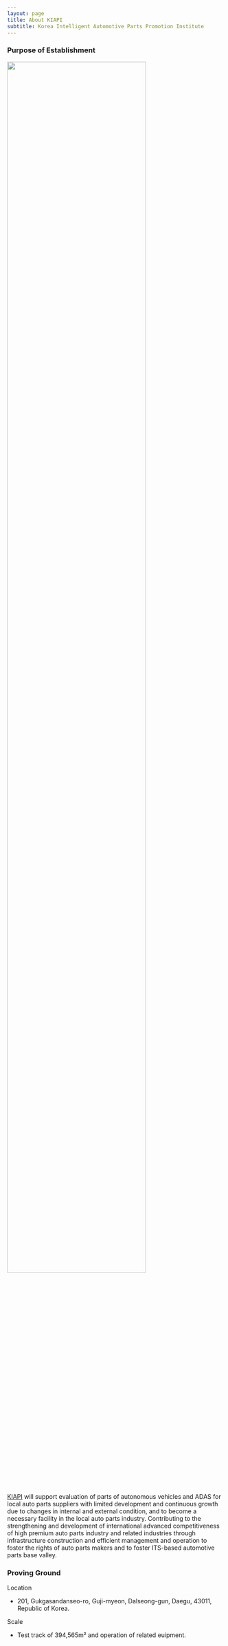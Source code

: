 ```yaml
---
layout: page
title: About KIAPI
subtitle: Korea Intelligent Automotive Parts Promotion Institute
---
```


### Purpose of Establishment

<img src="/assets/img/about/kiapi_location.png" width="80%" height="85%" align="center">

[KIAPI](http://www.kiapi.or.kr) will support evaluation of parts of autonomous vehicles and ADAS for local auto parts suppliers with limited development and continuous growth due to changes in internal and external condition, and to become a necessary facility in the local auto parts industry.
Contributing to the strengthening and development of international advanced competitiveness of high premium auto parts industry and related industries through infrastructure construction and efficient management and operation to foster the rights of auto parts makers and to foster ITS-based automotive parts base valley.

### Proving Ground

Location
- 201, Gukgasandanseo-ro, Guji-myeon, Dalseong-gun, Daegu, 43011, Republic of Korea.

Scale
- Test track of 394,565m² and operation of related euipment.